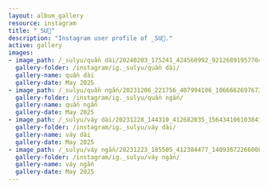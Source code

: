 ```yaml
---
layout: album_gallery
resource: instagram
title: "_SU🎀"
description: "Instagram user profile of _SU🎀."
active: gallery
images: 
- image_path: /_sulyu/quần dài/20240203_175241_424560992_921268919577047_8169774877679407313_n.jpg
  gallery-folder: /instagram/ig._sulyu/quần dài/
  gallery-name: quần dài
  gallery-date: May 2025
- image_path: /_sulyu/quần ngắn/20231206_221756_407994106_1066662697673097_7436344699206485357_n.jpg
  gallery-folder: /instagram/ig._sulyu/quần ngắn/
  gallery-name: quần ngắn
  gallery-date: May 2025
- image_path: /_sulyu/váy dài/20231228_144310_412682035_1564341061038417_5981571753122385915_n.jpg
  gallery-folder: /instagram/ig._sulyu/váy dài/
  gallery-name: váy dài
  gallery-date: May 2025
- image_path: /_sulyu/váy ngắn/20231223_185505_412384477_1409367226600892_1556114953737945102_n.jpg
  gallery-folder: /instagram/ig._sulyu/váy ngắn/
  gallery-name: váy ngắn
  gallery-date: May 2025
---
```


